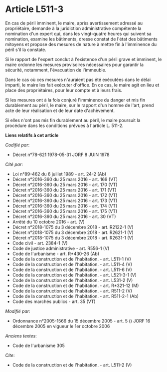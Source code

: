# Article L511-3

En cas de péril imminent, le maire, après avertissement adressé au propriétaire, demande à la juridiction administrative
compétente la nomination d'un expert qui, dans les vingt-quatre heures qui suivent sa nomination, examine les bâtiments,
dresse constat de l'état des bâtiments mitoyens et propose des mesures de nature à mettre fin à l'imminence du péril s'il la
constate. 

Si le rapport de l'expert conclut à l'existence d'un péril grave et imminent, le maire ordonne les mesures provisoires
nécessaires pour garantir la sécurité, notamment, l'évacuation de l'immeuble. 

Dans le cas où ces mesures n'auraient pas été exécutées dans le délai imparti, le maire les fait exécuter d'office. En ce
cas, le maire agit en lieu et place des propriétaires, pour leur compte et à leurs frais. 

Si les mesures ont à la fois conjuré l'imminence du danger et mis fin durablement au péril, le maire, sur le rapport d'un
homme de l'art, prend acte de leur réalisation et de leur date d'achèvement. 

Si elles n'ont pas mis fin durablement au péril, le maire poursuit la procédure dans les conditions prévues à l'article L.
511-2.

**Liens relatifs à cet article**

_Codifié par_:

  - Décret n°78-621 1978-05-31 JORF 8 JUIN 1978

_Cité par_:

  - Loi n°89-462 du 6 juillet 1989 - art. 24-2 (Ab)
  - Décret n°2016-360 du 25 mars 2016 - art. 169 (VT)
  - Décret n°2016-360 du 25 mars 2016 - art. 170 (VT)
  - Décret n°2016-360 du 25 mars 2016 - art. 171 (VT)
  - Décret n°2016-360 du 25 mars 2016 - art. 172 (VT)
  - Décret n°2016-360 du 25 mars 2016 - art. 173 (VT)
  - Décret n°2016-360 du 25 mars 2016 - art. 174 (VT)
  - Décret n°2016-360 du 25 mars 2016 - art. 175 (VT)
  - Décret n°2016-360 du 25 mars 2016 - art. 30 (VT)
  - Arrêté du 10 octobre 2016 - art. (V)
  - Décret n°2018-1075 du 3 décembre 2018 - art. R2122-1 (V)
  - Décret n°2018-1075 du 3 décembre 2018 - art. R2621-1 (V)
  - Décret n°2018-1075 du 3 décembre 2018 - art. R2631-1 (V)
  - Code civil - art. 2384-1 (V)
  - Code de justice administrative - art. R556-1 (V)
  - Code de l'urbanisme - art. R*430-26 (Ab)
  - Code de la construction et de l'habitation. - art. L511-1 (V)
  - Code de la construction et de l'habitation. - art. L511-4 (V)
  - Code de la construction et de l'habitation. - art. L511-6 (V)
  - Code de la construction et de l'habitation. - art. L521-3-1 (V)
  - Code de la construction et de l'habitation. - art. L531-2 (V)
  - Code de la construction et de l'habitation. - art. R*321-12 (M)
  - Code de la construction et de l'habitation. - art. R511-2 (V)
  - Code de la construction et de l'habitation. - art. R511-2-1 (Ab)
  - Code des marchés publics - art. 35 (VT)

_Modifié par_:

  - Ordonnance n°2005-1566 du 15 décembre 2005 - art. 5 () JORF 16 décembre 2005 en vigueur le 1er octobre 2006

_Anciens textes_:

  - Code de l'urbanisme 305

_Cite_:

  - Code de la construction et de l'habitation. - art. L511-2 (V)

